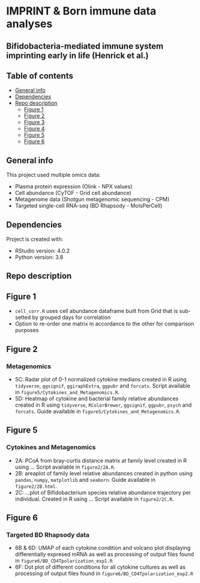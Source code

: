 # IMPRINT & Born immune data analyses 
## Bifidobacteria-mediated immune system imprinting early in life (Henrick et al.) 

## Table of contents
* [General info](#general-info)
* [Dependencies](#dependencies)
* [Repo description](#repo-description)
	* [Figure 1](#figure-1)
	* [Figure 2](#figure-2)
	* [Figure 3](#figure-3)
	* [Figure 4](#figure-4)
	* [Figure 5](#figure-5)
	* [Figure 6](#figure-6)

## General info
This project used multiple omics data:
- Plasma protein expression (Olink - NPX values)
- Cell abundance (CyTOF - Grid cell abundance)
- Metagenome data (Shotgun metagenomic sequencing - CPM)
- Targeted single-cell RNA-seq (BD Rhapsody - MolsPerCell)
	
## Dependencies
Project is created with:
* RStudio version: 4.0.2
* Python version: 3.8

## Repo description

## Figure 1 
- ```cell_corr.R``` uses cell abundance dataframe built from Grid that is sub-setted by grouped days for correlation
- Option to re-order one matrix in accordance to the other for comparison purposes

## Figure 2
### Metagenomics
- 5C: Radar plot of 0-1 normalized cytokine medians created in R using `tidyverse`, `ggsignif`, `ggiraphExtra`, `ggpubr` and `forcats`. Script available in `figure5/Cytokines_and_Metagenomics.R`.
- 5D: Heatmap of cytokine and bacterial family relative abundances created in R using `tidyverse`, `RColorBrewer`, `ggsignif`, `ggpubr`, `psych` and `forcats`. Guide available in `figure5/Cytokines_and_Metagenomics.R`.

## Figure 5
### Cytokines and Metagenomics
- 2A: PCoA from bray-curtis distance matrix at family level created in R using ... Script available in `figure2/2A.R`.
- 2B: areaplot of family level relative abundances created in python using `pandas`, `numpy`, `matplotlib` and `seaborn`. Guide available in `figure2/2B.html`.
- 2C: ...plot of Bifidobacterium species relative abundance trajectory per individual. Created in R using ... Script available in `figure2/2C.R`. 

## Figure 6
### Targeted BD Rhapsody data
- 6B & 6D: UMAP of each cytokine condition and volcano plot displaying differentially expresed mRNA as well as processing of output files found in ```figure6/BD_CD4Tpolarization_exp1.R```
- 6F: Dot plot of different conditions for all cytokine cultures as well as processing of output files found in ```figure6/BD_CD4Tpolarization_exp2.R```
